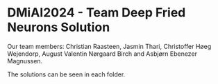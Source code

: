 # DMiAI2024 - Team Deep Fried Neurons Solution

Our team members:
Christian Raasteen, Jasmin Thari, Christoffer Høeg Wejendorp, August Valentin Nørgaard Birch and Asbjørn Ebenezer Magnussen.

The solutions can be seen in each folder.
